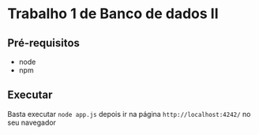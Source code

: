 # Trabalho 1 de Banco de dados II

## Pré-requisitos
* node
* npm

## Executar
Basta executar <code>node app.js</code> depois ir na página <code>http://localhost:4242/</code>
no seu navegador
